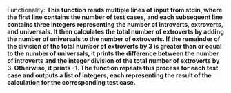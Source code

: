 Functionality: **This function reads multiple lines of input from stdin, where the first line contains the number of test cases, and each subsequent line contains three integers representing the number of introverts, extroverts, and universals. It then calculates the total number of extroverts by adding the number of universals to the number of extroverts. If the remainder of the division of the total number of extroverts by 3 is greater than or equal to the number of universals, it prints the difference between the number of introverts and the integer division of the total number of extroverts by 3. Otherwise, it prints -1. The function repeats this process for each test case and outputs a list of integers, each representing the result of the calculation for the corresponding test case.**